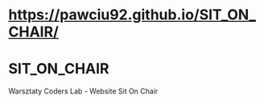 # https://pawciu92.github.io/SIT_ON_CHAIR/

# SIT_ON_CHAIR
Warsztaty Coders Lab - Website Sit On Chair
